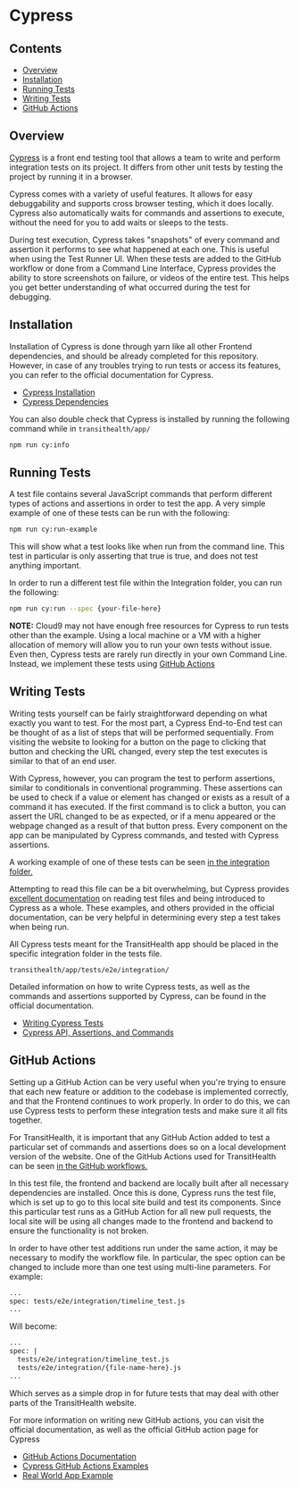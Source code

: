 # Cypress

## Contents

- [Overview](#overview)
- [Installation](#installation)
- [Running Tests](#running-tests)
- [Writing Tests](#writing-tests)
- [GitHub Actions](#github-actions)

## Overview

[Cypress](https://www.cypress.io/) is a front end testing tool that allows a team to write and perform integration tests on its project. It differs from other unit tests by testing the project by running it in a browser.

Cypress comes with a variety of useful features. It allows for easy debuggability and supports cross browser testing, which it does locally. Cypress also automatically waits for commands and assertions to execute, without the need for you to add waits or sleeps to the tests.

During test execution, Cypress takes "snapshots" of every command and assertion it performs to see what happened at each one. This is useful when using the Test Runner UI. When these tests are added to the GitHub workflow or done from a Command Line Interface, Cypress provides the ability to store screenshots on failure, or videos of the entire test. This helps you get better understanding of what occurred during the test for debugging.

## Installation

Installation of Cypress is done through yarn like all other Frontend dependencies, and should be already completed for this repository. However, in case of any troubles trying to run tests or access its features, you can refer to the official documentation for Cypress.

- [Cypress Installation](https://docs.cypress.io/guides/getting-started/installing-cypress)
- [Cypress Dependencies](https://docs.cypress.io/guides/continuous-integration/introduction#Dependencies)

You can also double check that Cypress is installed by running the following command while in `transithealth/app/`

```bash
npm run cy:info
```

## Running Tests

A test file contains several JavaScript commands that perform different types of actions and assertions in order to test the app. A very simple example of one of these tests can be run with the following:

```bash
npm run cy:run-example
```

This will show what a test looks like when run from the command line. This test in particular is only asserting that true is true, and does not test anything important.

In order to run a different test file within the Integration folder, you can run the following:

```bash
npm run cy:run --spec {your-file-here}
```

**NOTE:** Cloud9 may not have enough free resources for Cypress to run tests other than the example. Using a local machine or a VM with a higher allocation of memory will allow you to run your own tests without issue. Even then, Cypress tests are rarely run directly in your own Command Line. Instead, we implement these tests using [GitHub Actions](#github-actions)

## Writing Tests

Writing tests yourself can be fairly straightforward depending on what exactly you want to test. For the most part, a Cypress End-to-End test can be thought of as a list of steps that will be performed sequentially. From visiting the website to looking for a button on the page to clicking that button and checking the URL changed, every step the test executes is similar to that of an end user. 

With Cypress, however, you can program the test to perform assertions, similar to conditionals in conventional programming. These assertions can be used to check if a value or element has changed or exists as a result of a command it has executed. If the first command is to click a button, you can assert the URL changed to be as expected, or if a menu appeared or the webpage changed as a result of that button press. Every component on the app can be manipulated by Cypress commands, and tested with Cypress assertions. 

A working example of one of these tests can be seen [in the integration folder.](../../app/tests/e2e/integration/timeline_test.js)

Attempting to read this file can be a bit overwhelming, but Cypress provides [excellent documentation](https://docs.cypress.io/guides/core-concepts/introduction-to-cypress) on reading test files and being introduced to Cypress as a whole.
These examples, and others provided in the official documentation, can be very helpful in determining every step a test takes when being run.

All Cypress tests meant for the TransitHealth app should be placed in the specific integration folder in the tests file.

`transithealth/app/tests/e2e/integration/`

Detailed information on how to write Cypress tests, as well as the commands and assertions supported by Cypress, can be found in the official documentation.

- [Writing Cypress Tests](https://docs.cypress.io/guides/getting-started/writing-your-first-test)
- [Cypress API, Assertions, and Commands](https://docs.cypress.io/api/table-of-contents)


## GitHub Actions

Setting up a GitHub Action can be very useful when you're trying to ensure that each new feature or addition to the codebase is implemented correctly, and that the Frontend continues to work properly. In order to do this, we can use Cypress tests to perform these integration tests and make sure it all fits together.

For TransitHealth, it is important that any GitHub Action added to test a particular set of commands and assertions does so on a local development version of the website. One of the GitHub Actions used for TransitHealth can be seen [in the GitHub workflows.](../../.github/workflows/cypress.yaml)

In this test file, the frontend and backend are locally built after all necessary dependencies are installed. Once this is done, Cypress runs the test file, which is set up to go to this local site build and test its components. Since this particular test runs as a GitHub Action for all new pull requests, the local site will be using all changes made to the frontend and backend to ensure the functionality is not broken.

In order to have other test additions run under the same action, it may be necessary to modify the workflow file. In particular, the spec option can be changed to include more than one test using multi-line parameters. For example:

```bash
...
spec: tests/e2e/integration/timeline_test.js
...
```

Will become:

```bash
...
spec: |
  tests/e2e/integration/timeline_test.js
  tests/e2e/integration/{file-name-here}.js
...
```

Which serves as a simple drop in for future tests that may deal with other parts of the TransitHealth website.

For more information on writing new GitHub actions, you can visit the official documentation, as well as the official GitHub action page for Cypress

- [GitHub Actions Documentation](https://docs.cypress.io/guides/continuous-integration/github-actions)
- [Cypress GitHub Actions Examples](https://github.com/cypress-io/github-action#basic)
- [Real World App Example](https://github.com/cypress-io/cypress-realworld-app/blob/develop/.github/workflows/main.yml)